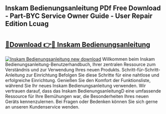 ## Inskam Bedienungsanleitung PDf Free Download - Part-BYC Service Owner Guide - User Repair Edition Lcuag

# <h2><a href="http://df1ikp.blite.top/?on=Inskam+Bedienungsanleitung">🔗Download 👉🔴 Inskam Bedienungsanleitung</a></h2>

[![Inskam Bedienungsanleitung new download](https://i.imgur.com/lujVjoI.png)](http://df1ikp.blite.top/?on=Inskam+Bedienungsanleitung)
Willkommen beim Inskam Bedienungsanleitung-Benutzerhandbuch, Ihrer zentralen Ressource zum Verständnis und zur Verwendung Ihres neuen Produkts. Schritt-für-Schritt-Anleitung zur Einrichtung Befolgen Sie diese Schritte für eine nahtlose und erfolgreiche Einrichtung. Genießen Sie den Komfort der Funktionsliste, während Sie Ihr neues Inskam Bedienungsanleitung verwenden. Wir vertrauen darauf, dass das Inskam BedienungsanleitungD eine umfassende Ressource für Ihre Bemühungen war, die Besonderheiten Ihres neuen Geräts kennenzulernen. Bei Fragen oder Bedenken können Sie sich gerne an unseren Kundenservice wenden.
